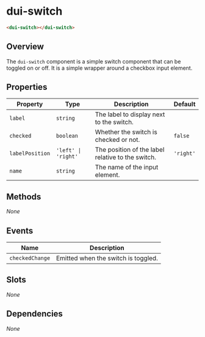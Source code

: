 # dui-switch

```html
<dui-switch></dui-switch>
```

## Overview
The `dui-switch` component is a simple switch component that can be toggled on or off. It is a simple wrapper around a checkbox input element.

## Properties
| Property        | Type                                        | Description                                       | Default   |
|-----------------|---------------------------------------------|---------------------------------------------------|-----------|
| `label`         | `string`                                    | The label to display next to the switch.          |           |
| `checked`       | `boolean`                                   | Whether the switch is checked or not.             | `false`   |
| `labelPosition` | `'left' \| 'right'`                         | The position of the label relative to the switch. | `'right'` |
| `name`          | `string`                                    | The name of the input element.                    |           |

## Methods
_None_

## Events
| Name            | Description                                   |
|-----------------|-----------------------------------------------|
| `checkedChange` | Emitted when the switch is toggled.           |

## Slots
_None_

## Dependencies
_None_


